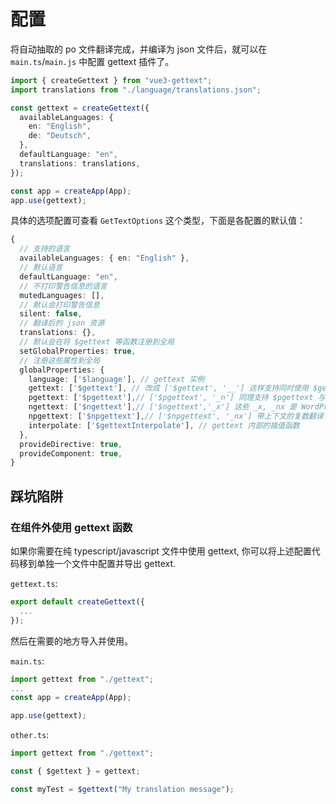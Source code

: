 # 配置
将自动抽取的 po 文件翻译完成，并编译为 json 文件后，就可以在 `main.ts`/`main.js` 中配置 gettext 插件了。


```ts
import { createGettext } from "vue3-gettext";
import translations from "./language/translations.json";

const gettext = createGettext({
  availableLanguages: {
    en: "English",
    de: "Deutsch",
  },
  defaultLanguage: "en",
  translations: translations,
});

const app = createApp(App);
app.use(gettext);
```

具体的选项配置可查看 `GetTextOptions` 这个类型，下面是各配置的默认值：

```ts
{
  // 支持的语言
  availableLanguages: { en: "English" },
  // 默认语言
  defaultLanguage: "en",
  // 不打印警告信息的语言
  mutedLanguages: [],
  // 默认会打印警告信息
  silent: false,
  // 翻译后的 json 资源
  translations: {},
  // 默认会在将 $gettext 等函数注册到全局
  setGlobalProperties: true,
  // 注册这些属性到全局
  globalProperties: {
    language: ['$language'], // gettext 实例
    gettext: ['$gettext'], // 改成 ['$gettext', '__'] 这样支持同时使用 $gettext, __ 两种方式
    pgettext: ['$pgettext'],// ['$pgettext', '_n'] 同理支持 $pgettext 与 _n 两种方式
    ngettext: ['$ngettext'],// ['$ngettext','_x'] 这些 _x, _nx 是 WordPress 风格
    npgettext: ['$npgettext'],// ['$npgettext', '_nx'] 带上下文的复数翻译
    interpolate: ['$gettextInterpolate'], // gettext 内部的插值函数
  },
  provideDirective: true,
  provideComponent: true,
}
```

## 踩坑陷阱

### 在组件外使用 gettext 函数
如果你需要在纯 typescript/javascript 文件中使用 gettext,
你可以将上述配置代码移到单独一个文件中配置并导出 gettext.


`gettext.ts`:
```ts
export default createGettext({
  ...
});
```

然后在需要的地方导入并使用。

`main.ts`:
```ts
import gettext from "./gettext";
...
const app = createApp(App);

app.use(gettext);
```

`other.ts`:
```ts
import gettext from "./gettext";

const { $gettext } = gettext;

const myTest = $gettext("My translation message");
```
